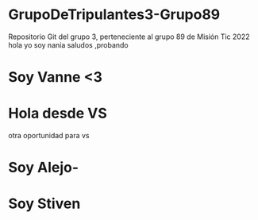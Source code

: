 # GrupoDeTripulantes3-Grupo89
Repositorio Git del grupo 3, perteneciente al grupo 89 de Misión Tic 2022
hola yo soy nania
saludos ,probando
# Soy Vanne <3
# Hola desde VS
otra oportunidad para vs
# Soy Alejo-
# Soy Stiven

